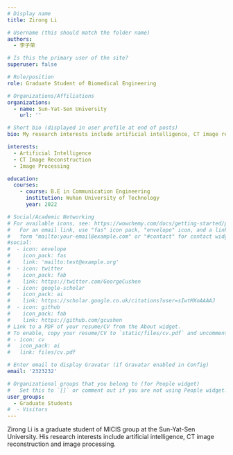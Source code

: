 ```yaml
---
# Display name
title: Zirong Li

# Username (this should match the folder name)
authors:
  - 李子荣

# Is this the primary user of the site?
superuser: false

# Role/position
role: Graduate Student of Biomedical Engineering

# Organizations/Affiliations
organizations:
  - name: Sun-Yat-Sen University
    url: ''

# Short bio (displayed in user profile at end of posts)
bio: My research interests include artificial intelligence, CT image reconstruction and image processing.

interests:
  - Artificial Intelligence
  - CT Image Reconstruction
  - Image Processing

education:
  courses:
    - course: B.E in Communication Engineering
      institution: Wuhan University of Technology
      year: 2022

# Social/Academic Networking
# For available icons, see: https://wowchemy.com/docs/getting-started/page-builder/#icons
#   For an email link, use "fas" icon pack, "envelope" icon, and a link in the
#   form "mailto:your-email@example.com" or "#contact" for contact widget.
#social:
#  - icon: envelope
#    icon_pack: fas
#    link: 'mailto:test@example.org'
#  - icon: twitter
#    icon_pack: fab
#    link: https://twitter.com/GeorgeCushen
#  - icon: google-scholar
#    icon_pack: ai
#    link: https://scholar.google.co.uk/citations?user=sIwtMXoAAAAJ
#  - icon: github
#    icon_pack: fab
#    link: https://github.com/gcushen
# Link to a PDF of your resume/CV from the About widget.
# To enable, copy your resume/CV to `static/files/cv.pdf` and uncomment the lines below.
# - icon: cv
#   icon_pack: ai
#   link: files/cv.pdf

# Enter email to display Gravatar (if Gravatar enabled in Config)
email: '2323232'

# Organizational groups that you belong to (for People widget)
#   Set this to `[]` or comment out if you are not using People widget.
user_groups:
  - Graduate Students
#  - Visitors
---
```


Zirong Li is a graduate student of MICIS group at the Sun-Yat-Sen University. His research interests include artificial intelligence, CT image reconstruction and image processing.



